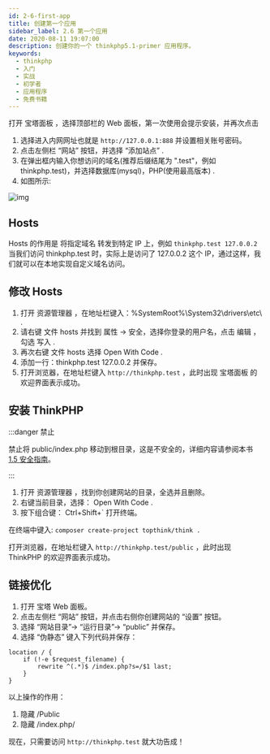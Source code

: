 ```yaml
---
id: 2-6-first-app
title: 创建第一个应用
sidebar_label: 2.6 第一个应用
date: 2020-08-11 19:07:00
description: 创建你的一个 thinkphp5.1-primer 应用程序。
keywords:
  - thinkphp
  - 入门
  - 实战
  - 初学者
  - 应用程序
  - 免费书籍
---
```


打开 宝塔面板 ，选择顶部栏的 Web 面板，第一次使用会提示安装，并再次点击

1. 选择进入内网网址也就是 `http://127.0.0.1:888` 并设置相关账号密码。
2. 点击左侧栏 “网站” 按钮，并选择 “添加站点” .
3. 在弹出框内输入你想访问的域名(推荐后缀结尾为 ".test"，例如 thinkphp.test)，并选择数据库(mysql)，PHP(使用最高版本) .
4. 如图所示:

![img](https://box.kancloud.cn/d9f2b5321715e5608fd8784e76e0d3aa_562x581.png)

## Hosts

Hosts 的作用是 将指定域名 转发到特定 IP 上，例如 `thinkphp.test 127.0.0.2` 当我们访问 thinkphp.test 时，实际上是访问了 127.0.0.2 这个 IP，通过这样，我们就可以在本地实现自定义域名访问。

## 修改 Hosts

1. 打开 资源管理器 ，在地址栏键入：%SystemRoot%\System32\drivers\etc\ .
2. 请右键 文件 hosts 并找到 属性 -> 安全，选择你登录的用户名，点击 编辑 ，勾选 写入 .
3. 再次右键 文件 hosts 选择 Open With Code .
4. 添加一行：thinkphp.test 127.0.0.2 并保存。
5. 打开浏览器，在地址栏键入 `http://thinkphp.test` ，此时出现 宝塔面板 的欢迎界面表示成功。

## 安装 ThinkPHP

:::danger 禁止 

禁止将 public/index.php 移动到根目录，这是不安全的，详细内容请参阅本书 [1.5 安全指南](../chapter-1/1-5-security-guide)。 

:::

1. 打开 资源管理器 ，找到你创建网站的目录，全选并且删除。
2. 右键当前目录，选择： Open With Code .
3. 按下组合键： Ctrl+Shift+` 打开终端。

在终端中键入: `composer create-project topthink/think .`

打开浏览器，在地址栏键入 `http://thinkphp.test/public` ，此时出现 ThinkPHP 的欢迎界面表示成功。

## 链接优化

1. 打开 宝塔 Web 面板。
2. 点击左侧栏 “网站” 按钮，并点击右侧你创建网站的 “设置” 按钮。
3. 选择 “网站目录”-> “运行目录”-> “public” 并保存。
4. 选择 “伪静态” 键入下列代码并保存：

```nginx title="nginx"
location / {
    if (!-e $request_filename) {
        rewrite ^(.*)$ /index.php?s=/$1 last;
    }
}
```

以上操作的作用：

1. 隐藏 /Public
2. 隐藏 /index.php/

现在，只需要访问 `http://thinkphp.test` 就大功告成！
